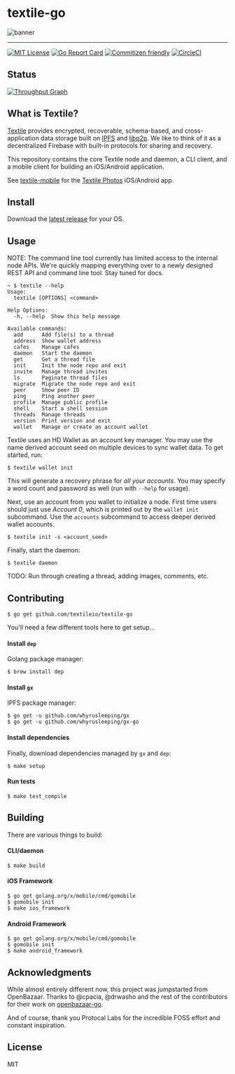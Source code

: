 # textile-go

![banner](https://s3.amazonaws.com/textile.public/Textile_Logo_Horizontal.png)

---

[![MIT License](http://img.shields.io/badge/license-MIT-blue.svg?style=flat)](LICENSE) [![Go Report Card](https://goreportcard.com/badge/github.com/textileio/textile-go)](https://goreportcard.com/report/github.com/textileio/textile-go) [![Commitizen friendly](https://img.shields.io/badge/commitizen-friendly-brightgreen.svg)](http://commitizen.github.io/cz-cli/) [![CircleCI](https://circleci.com/gh/textileio/textile-go/tree/master.svg?style=shield)](https://circleci.com/gh/textileio/textile-go/tree/master)

## Status

[![Throughput Graph](https://graphs.waffle.io/textileio/textile-go/throughput.svg)](https://waffle.io/textileio/textile-go/metrics/throughput)

## What is Textile?

[Textile](https://www.textile.io) provides encrypted, recoverable, schema-based, and cross-application data storage built on [IPFS](https://github.com/ipfs) and [libp2p](https://github.com/libp2p). We like to think of it as a decentralized Firebase with built-in protocols for sharing and recovery.

This repository contains the core Textile node and daemon, a CLI client, and a mobile client for building an iOS/Android application.

See [textile-mobile](https://github.com/textileio/textile-mobile/) for the [Textile Photos](https://www.textile.photos) iOS/Android app.

## Install

Download the [latest release](https://github.com/textileio/textile-go/releases/latest) for your OS.

## Usage

NOTE: The command line tool currently has limited access to the internal node APIs. We're quickly mapping everything over to a newly designed REST API and command line tool. Stay tuned for docs.

```
~ $ textile --help
Usage:
  textile [OPTIONS] <command>

Help Options:
  -h, --help  Show this help message

Available commands:
  add      Add file(s) to a thread
  address  Show wallet address
  cafes    Manage cafes
  daemon   Start the daemon
  get      Get a thread file
  init     Init the node repo and exit
  invite   Manage thread invites
  ls       Paginate thread files
  migrate  Migrate the node repo and exit
  peer     Show peer ID
  ping     Ping another peer
  profile  Manage public profile
  shell    Start a shell session
  threads  Manage threads
  version  Print version and exit
  wallet   Manage or create an account wallet
```

Textile uses an HD Wallet as an account key manager. You may use the name derived account seed on multiple devices to sync wallet data. To get started, run:

```
$ textile wallet init
```

This will generate a recovery phrase for _all your accounts_. You may specify a word count and password as well (run with `--help` for usage).

Next, use an account from you wallet to initialize a node. First time users should just use _Account 0_, which is printed out by the `wallet init` subcommand. Use the `accounts` subcommand to access deeper derived wallet accounts.

```
$ textile init -s <account_seed>
```

Finally, start the daemon:

```
$ textile daemon
```

TODO: Run through creating a thread, adding images, comments, etc.

## Contributing

```
$ go get github.com/textileio/textile-go
```

You'll need a few different tools here to get setup...

#### Install `dep`

Golang package manager:

```
$ brew install dep
```

#### Install `gx`

IPFS package manager:

```
$ go get -u github.com/whyrusleeping/gx
$ go get -u github.com/whyrusleeping/gx-go
```

#### Install dependencies

Finally, download dependencies managed by `gx` and `dep`:

```
$ make setup
```

#### Run tests

```
$ make test_compile
```

## Building

There are various things to build:

#### CLI/daemon

```
$ make build
```

#### iOS Framework

```
$ go get golang.org/x/mobile/cmd/gomobile
$ gomobile init
$ make ios_framework
```

#### Android Framework

```
$ go get golang.org/x/mobile/cmd/gomobile
$ gomobile init
$ make android_framework
```

## Acknowledgments

While almost entirely different now, this project was jumpstarted from OpenBazaar. Thanks to @cpacia, @drwasho and the rest of the contributors for their work on [openbazaar-go](https://github.com/OpenBazaar/openbazaar-go).

And of course, thank you Protocal Labs for the incredible FOSS effort and constant inspiration.

## License

MIT
